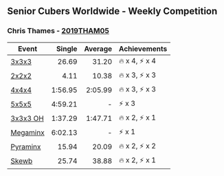 ## Senior Cubers Worldwide - Weekly Competition
### Chris Thames - [2019THAM05](https://www.worldcubeassociation.org/persons/2019THAM05)

| Event | Single | Average | Achievements|
| -- | --: | --: | :-- |
| [3x3x3](chris_thames/333.md) | 26.69 | 31.20 | 🔥 x 4, ⚡ x 4 |
| [2x2x2](chris_thames/222.md) | 4.11 | 10.38 | 🔥 x 3, ⚡ x 3 |
| [4x4x4](chris_thames/444.md) | 1:56.95 | 2:05.99 | 🔥 x 3, ⚡ x 3 |
| [5x5x5](chris_thames/555.md) | 4:59.21 | - | ⚡ x 3 |
| [3x3x3 OH](chris_thames/333oh.md) | 1:37.29 | 1:47.71 | 🔥 x 2, ⚡ x 1 |
| [Megaminx](chris_thames/minx.md) | 6:02.13 | - | ⚡ x 1 |
| [Pyraminx](chris_thames/pyram.md) | 15.94 | 20.09 | 🔥 x 2, ⚡ x 2 |
| [Skewb](chris_thames/skewb.md) | 25.74 | 38.88 | 🔥 x 2, ⚡ x 1 |

<!-- Global site tag (gtag.js) - Google Analytics -->
<script async src="https://www.googletagmanager.com/gtag/js?id=UA-86348435-3"></script>
<script>window.dataLayer = window.dataLayer || []; function gtag() {dataLayer.push(arguments);} gtag('js', new Date()); gtag('config', 'UA-86348435-3');</script>
